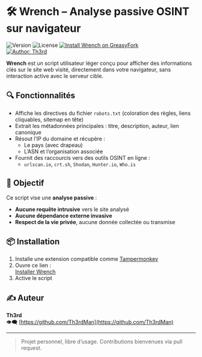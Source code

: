 # 🛠 Wrench – Analyse passive OSINT sur navigateur

![Version](https://img.shields.io/badge/Version-2.5-blue)
![License](https://img.shields.io/badge/License-GPLv3-blue)
[![Install Wrench on GreasyFork](https://img.shields.io/badge/Install-GreasyFork-red.svg)](https://greasyfork.org/fr/scripts/538478-wrench)  
[![Author: Th3rd](https://img.shields.io/badge/github-Th3rdMan-181717?logo=github)](https://github.com/Th3rdMan)


**Wrench** est un script utilisateur léger conçu pour afficher des informations clés sur le site web visité, directement dans votre navigateur, sans interaction active avec le serveur cible.

## 🔍 Fonctionnalités

- Affiche les directives du fichier `robots.txt` (coloration des règles, liens cliquables, sitemap en tête)
- Extrait les métadonnées principales : titre, description, auteur, lien canonique
- Résout l’IP du domaine et récupère :
  - Le pays (avec drapeau)
  - L’ASN et l’organisation associée
- Fournit des raccourcis vers des outils OSINT en ligne :
  - `urlscan.io`, `crt.sh`, `Shodan`, `Hunter.io`, `Who.is`

## 🎯 Objectif

Ce script vise une **analyse passive** :
- **Aucune requête intrusive** vers le site analysé
- **Aucune dépendance externe invasive**
- **Respect de la vie privée**, aucune donnée collectée ou transmise

## 📦 Installation

1. Installe une extension compatible comme [Tampermonkey](https://www.tampermonkey.net/)
2. Ouvre ce lien :  
   [Installer Wrench](https://greasyfork.org/fr/scripts/538478-wrench)
3. Active le script
   
## ✍️ Auteur

**Th3rd**  
👁️‍🗨️ [https://github.com/Th3rdMan](https://github.com/Th3rdMan)

---

> Projet personnel, libre d’usage. Contributions bienvenues via pull request.
